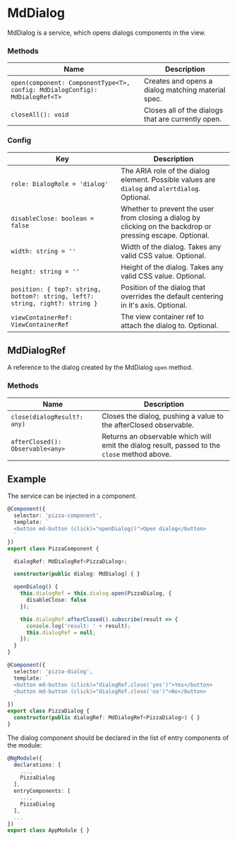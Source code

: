 # MdDialog

MdDialog is a service, which opens dialogs components in the view.

### Methods

| Name |  Description |
| --- | --- |
| `open(component: ComponentType<T>, config: MdDialogConfig): MdDialogRef<T>` | Creates and opens a dialog matching material spec. |
| `closeAll(): void` | Closes all of the dialogs that are currently open. |

### Config

| Key |  Description |
| --- | --- |
| `role: DialogRole = 'dialog'` | The ARIA role of the dialog element. Possible values are `dialog` and `alertdialog`. Optional. |
| `disableClose: boolean = false` | Whether to prevent the user from closing a dialog by clicking on the backdrop or pressing escape. Optional. |
| `width: string = ''` | Width of the dialog. Takes any valid CSS value. Optional. |
| `height: string = ''` | Height of the dialog. Takes any valid CSS value. Optional. |
| `position: { top?: string, bottom?: string, left?: string, right?: string }` | Position of the dialog that overrides the default centering in it's axis. Optional. |
| `viewContainerRef: ViewContainerRef` | The view container ref to attach the dialog to. Optional. |

## MdDialogRef

A reference to the dialog created by the MdDialog `open` method.

### Methods

| Name |  Description |
| --- | --- |
| `close(dialogResult?: any)` | Closes the dialog, pushing a value to the afterClosed observable. |
| `afterClosed(): Observable<any>` | Returns an observable which will emit the dialog result, passed to the `close` method above. |

## Example
The service can be injected in a component.

```ts
@Component({
  selector: 'pizza-component',
  template: `
  <button md-button (click)="openDialog()">Open dialog</button>
  `
})
export class PizzaComponent {

  dialogRef: MdDialogRef<PizzaDialog>;

  constructor(public dialog: MdDialog) { }

  openDialog() {
    this.dialogRef = this.dialog.open(PizzaDialog, {
      disableClose: false
    });

    this.dialogRef.afterClosed().subscribe(result => {
      console.log('result: ' + result);
      this.dialogRef = null;
    });
  }
}

@Component({
  selector: 'pizza-dialog',
  template: `
  <button md-button (click)="dialogRef.close('yes')">Yes</button>
  <button md-button (click)="dialogRef.close('no')">No</button>
  `
})
export class PizzaDialog {
  constructor(public dialogRef: MdDialogRef<PizzaDialog>) { }
}
```

The dialog component should be declared in the list of entry components of the module:

```ts
@NgModule({
  declarations: [
    ...,
    PizzaDialog
  ],
  entryComponents: [
    ...,
    PizzaDialog
  ],
  ...
})
export class AppModule { }

```
